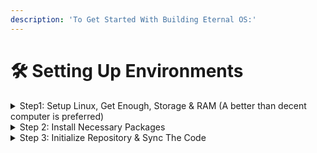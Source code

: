 ```yaml
---
description: 'To Get Started With Building Eternal OS:'
---
```


# 🛠 Setting Up Environments

<details>

<summary>Step1: Setup Linux, Get Enough, Storage &#x26; RAM (A better than decent computer is preferred)</summary>

You Need to Setup Linux higher than 18.0.0, Have a minimum dedicated 350GB+ storage to build for one device or more if you are interested in conducting multiple builds, 16GB RAM or higher (Very low-possibilities that lower configurations might work)

**Note : You Might want to dual-boot Windows and Ubuntu running Ubuntu terminal/shell from Windows won't work the same applies for WSL (Windows Subsystem for Linux).**&#x20;

</details>

<details>

<summary>Step 2: Install Necessary Packages</summary>

```
sudo apt-get install git-core gnupg flex bison build-essential zip curl zlib1g-dev gcc-multilib g++-multilib libc6-dev-i386 lib32ncurses5-dev x11proto-core-dev libx11-dev lib32z1-dev libgl1-mesa-dev libxml2-utils xsltproc unzip fontconfig
```

then,

```
sudo apt update
```

&

```
sudo apt upgrade
```

</details>

<details>

<summary>Step 3: Initialize Repository &#x26; Sync The Code</summary>

This is where **a Reliable and Fast Internet Connection is Required**

In Terminal:

```
# Create and Enter Eternal Folder
mkdir eternal && cd eternal
```

then,

```
# Initialize Repository Locally
repo init -u https://github.com/EternalOS/manifest -b tiramisu
```

Finally,

_**Note : This Command Might Take up to 12 hours depending on your Internet Connection also this will finally take about 20-30gigs of storage...**_

<pre><code><strong># Download and Sync the Source Code
</strong><strong>repo sync -c -j$(nproc --all) --force-sync --no-clone-bundle --no-tags
</strong></code></pre>

</details>
